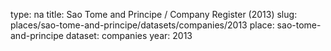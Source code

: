 type: na
title: Sao Tome and Principe / Company Register (2013)
slug: places/sao-tome-and-principe/datasets/companies/2013
place: sao-tome-and-principe
dataset: companies
year: 2013
